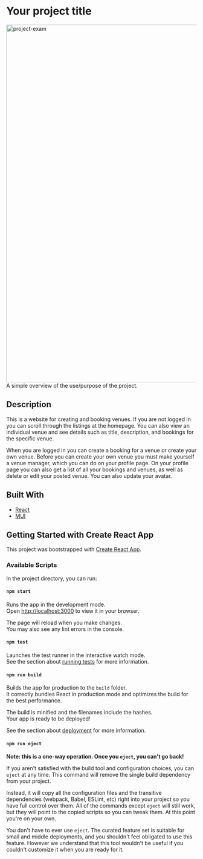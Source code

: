 # Your project title

<img width="946" alt="project-exam" src="https://github.com/LSDsloth/project-exam-2/assets/100310959/e5204e85-6946-41af-8b16-745e6bb78e51">
A simple overview of the use/purpose of the project.

## Description

This is a website for creating and booking venues. If you are not logged in you can scroll through the listings at the homepage. You can also view an individual venue and see details such as title, description, and bookings for the specific venue.

When you are logged in you can create a booking for a venue or create your own venue. Before you can create your own venue you must make yourself a venue manager, which you can do on your profile page. On your profile page you can also get a list of all your bookings and venues, as well as delete or edit your posted venue. You can also update your avatar.

## Built With

- [React](https://react.dev/)
- [MUI](https://mui.com/)

## Getting Started with Create React App

This project was bootstrapped with [Create React App](https://github.com/facebook/create-react-app).

### Available Scripts

In the project directory, you can run:

#### `npm start`

Runs the app in the development mode.\
Open [http://localhost:3000](http://localhost:3000) to view it in your browser.

The page will reload when you make changes.\
You may also see any lint errors in the console.

#### `npm test`

Launches the test runner in the interactive watch mode.\
See the section about [running tests](https://facebook.github.io/create-react-app/docs/running-tests) for more information.

#### `npm run build`

Builds the app for production to the `build` folder.\
It correctly bundles React in production mode and optimizes the build for the best performance.

The build is minified and the filenames include the hashes.\
Your app is ready to be deployed!

See the section about [deployment](https://facebook.github.io/create-react-app/docs/deployment) for more information.

#### `npm run eject`

**Note: this is a one-way operation. Once you `eject`, you can't go back!**

If you aren't satisfied with the build tool and configuration choices, you can `eject` at any time. This command will remove the single build dependency from your project.

Instead, it will copy all the configuration files and the transitive dependencies (webpack, Babel, ESLint, etc) right into your project so you have full control over them. All of the commands except `eject` will still work, but they will point to the copied scripts so you can tweak them. At this point you're on your own.

You don't have to ever use `eject`. The curated feature set is suitable for small and middle deployments, and you shouldn't feel obligated to use this feature. However we understand that this tool wouldn't be useful if you couldn't customize it when you are ready for it.
